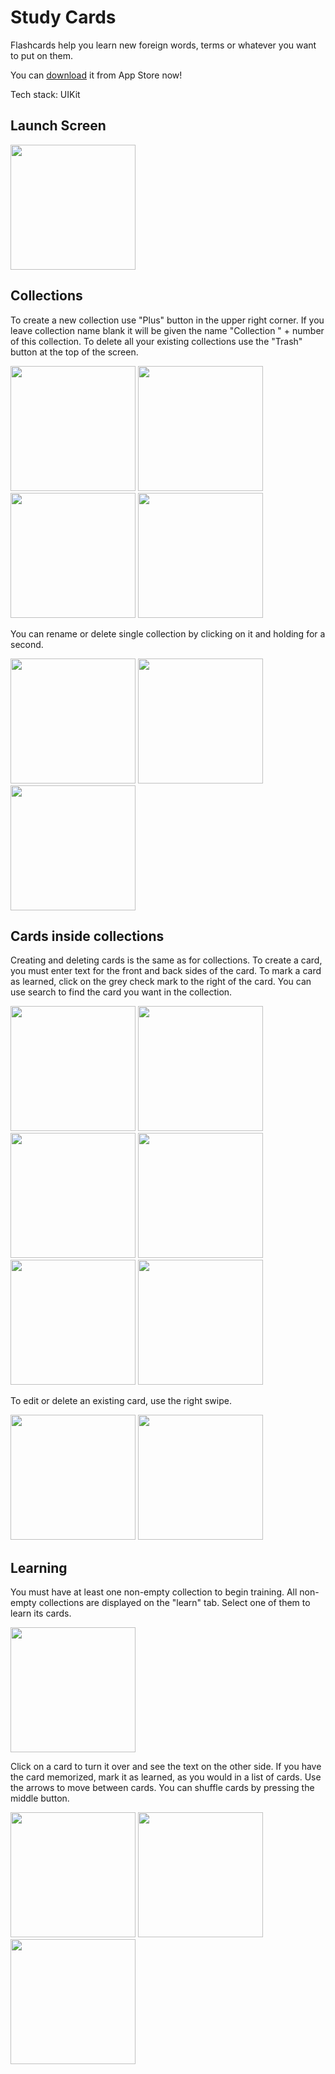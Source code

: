 # Study Cards

Flashcards help you learn new foreign words, terms or whatever you want to put on them.

You can <a href="https://apple.co/3sTU9ju" target="_blank">download</a> it from App Store now!

Tech stack: UIKit

## Launch Screen

<img src="https://user-images.githubusercontent.com/105456398/196000165-f44b96c2-7ccc-4d4d-9ab6-08a294b06a06.png" width="200" />

## Collections

To create a new collection use "Plus" button in the upper right corner. If you leave collection name blank it will be given the name "Collection " + number of this collection. To delete all your existing collections use the "Trash" button at the top of the screen.

<img src="https://user-images.githubusercontent.com/105456398/196000228-2e4f4b0f-2129-4521-bd2c-dbd89911adf3.png" width="200" /> <img src="https://user-images.githubusercontent.com/105456398/196000266-53671e84-a93f-43de-8dee-9ee025c18f53.png" width="200" /> <img src="https://user-images.githubusercontent.com/105456398/196000365-1f7da5e1-1bd9-463b-9d3c-306637817632.png" width="200" /> <img src="https://user-images.githubusercontent.com/105456398/196000312-c9d22083-9d93-4ca6-8069-9ed66161016b.png" width="200" />

You can rename or delete single collection by clicking on it and holding for a second.

<img src="https://user-images.githubusercontent.com/105456398/196000433-d0793423-799d-4dc1-8fb4-b4e408c95cde.png" width="200" /> <img src="https://user-images.githubusercontent.com/105456398/196000535-46941698-0499-462c-a9f0-546ba03278da.png" width="200" /> <img src="https://user-images.githubusercontent.com/105456398/196000667-05be49d8-b296-4728-8396-8c4f69e368df.png" width="200" />

## Cards inside collections

Creating and deleting cards is the same as for collections. To create a card, you must enter text for the front and back sides of the card. To mark a card as learned, click on the grey check mark to the right of the card.  You can use search to find the card you want in the collection.

<img src="https://user-images.githubusercontent.com/105456398/196000747-ed089880-c46d-44dd-a820-0b87d16af0de.png" width="200" /> <img src="https://user-images.githubusercontent.com/105456398/196000821-4bc0fec3-e870-4c2c-8170-0bf29b69560c.png" width="200" /> <img src="https://user-images.githubusercontent.com/105456398/196000955-8c560944-3e49-4bab-8d69-5b0d0d8b006a.png" width="200" /> <img src="https://user-images.githubusercontent.com/105456398/196001068-81189ce6-dc8e-467a-b97f-56e460b53f73.png" width="200" /> <img src="https://user-images.githubusercontent.com/105456398/196001180-fb5dc0d0-fb58-40d0-81e4-f18e58ddf652.png" width="200" /> <img src="https://user-images.githubusercontent.com/105456398/196001258-9dbf5bf7-d368-43ec-b167-6d471193ff97.png" width="200" />

To edit or delete an existing card, use the right swipe.

<img src="https://user-images.githubusercontent.com/105456398/196001281-b26ecf1f-1024-4636-a9ea-62551df323a0.png" width="200" /> <img src="https://user-images.githubusercontent.com/105456398/196001226-87ebf1bf-4287-41fb-b793-59f7d9da4764.png" width="200" />


## Learning

You must have at least one non-empty collection to begin training. All non-empty collections are displayed on the "learn" tab. Select one of them to learn its cards.

<img src="https://user-images.githubusercontent.com/105456398/196001391-7bc28cc3-f9f1-448c-b235-55944e4d677c.png" width="200" />

Click on a card to turn it over and see the text on the other side. If you have the card memorized, mark it as learned, as you would in a list of cards. Use the arrows to move between cards. You can shuffle cards by pressing the middle button.

<img src="https://user-images.githubusercontent.com/105456398/196001408-e26a3a84-6f90-49cd-8157-aa287a19ea7f.png" width="200" /> <img src="https://user-images.githubusercontent.com/105456398/196001443-48f8860a-4ff6-445a-abc8-910ec9216892.png" width="200" /> <img src="https://user-images.githubusercontent.com/105456398/196001461-527a3339-d60b-4338-85b0-8e039c35b57f.png" width="200" />








